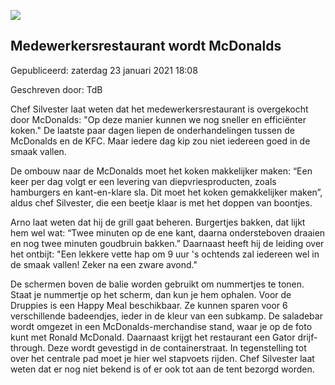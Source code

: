 


![](https://nawaka.scouting.nl/images/articles/macdonaldsres.jpg)


Medewerkersrestaurant wordt McDonalds
--------------------------------------





 Gepubliceerd: zaterdag 23 januari 2021 18:08
   

 Geschreven door: TdB
   




 Chef Silvester laat weten dat het medewerkersrestaurant is overgekocht door McDonalds: "Op deze manier kunnen we nog sneller en efficiënter koken." De laatste paar dagen liepen de onderhandelingen tussen de McDonalds en de KFC. Maar iedere dag kip zou niet iedereen goed in de smaak vallen.
 



 De ombouw naar de McDonalds moet het koken makkelijker maken: “Een keer per dag volgt er een levering van diepvriesproducten, zoals hamburgers en kant-en-klare sla. Dit moet het koken gemakkelijker maken”, aldus chef Silvester, die een beetje klaar is met het doppen van boontjes.
 



 Arno laat weten dat hij de grill gaat beheren. Burgertjes bakken, dat lijkt hem wel wat: “Twee minuten op de ene kant, daarna ondersteboven draaien en nog twee minuten goudbruin bakken.” Daarnaast heeft hij de leiding over het ontbijt: "Een lekkere vette hap om 9 uur 's ochtends zal iedereen wel in de smaak vallen! Zeker na een zware avond."
 



 De schermen boven de balie worden gebruikt om nummertjes te tonen. Staat je nummertje op het scherm, dan kun je hem ophalen. Voor de Druppies is een Happy Meal beschikbaar. Ze kunnen sparen voor 6 verschillende badeendjes, ieder in de kleur van een subkamp. De saladebar wordt omgezet in een McDonalds-merchandise stand, waar je op de foto kunt met Ronald McDonald. Daarnaast krijgt het restaurant een Gator drijf-through. Deze wordt gevestigd in de containerstraat. In tegenstelling tot over het centrale pad moet je hier wel stapvoets rijden. Chef Silvester laat weten dat er nog niet bekend is of er ook tot aan de tent bezorgd worden.
 



  






